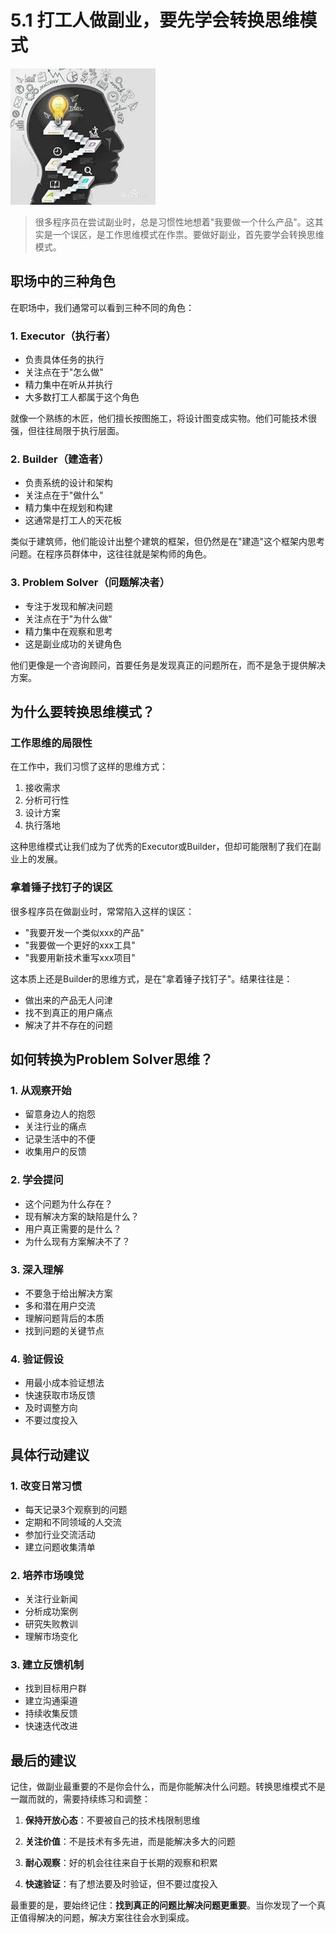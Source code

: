 # 5.1 打工人做副业，要先学会转换思维模式

![思维模式转换](../assets/images/chapter5/mindset.jpeg)

> 很多程序员在尝试副业时，总是习惯性地想着"我要做一个什么产品"。这其实是一个误区，是工作思维模式在作祟。要做好副业，首先要学会转换思维模式。

## 职场中的三种角色

在职场中，我们通常可以看到三种不同的角色：

### 1. Executor（执行者）
- 负责具体任务的执行
- 关注点在于"怎么做"
- 精力集中在听从并执行
- 大多数打工人都属于这个角色

就像一个熟练的木匠，他们擅长按图施工，将设计图变成实物。他们可能技术很强，但往往局限于执行层面。

### 2. Builder（建造者）
- 负责系统的设计和架构
- 关注点在于"做什么"
- 精力集中在规划和构建
- 这通常是打工人的天花板

类似于建筑师，他们能设计出整个建筑的框架，但仍然是在"建造"这个框架内思考问题。在程序员群体中，这往往就是架构师的角色。

### 3. Problem Solver（问题解决者）
- 专注于发现和解决问题
- 关注点在于"为什么做"
- 精力集中在观察和思考
- 这是副业成功的关键角色

他们更像是一个咨询顾问，首要任务是发现真正的问题所在，而不是急于提供解决方案。

## 为什么要转换思维模式？

### 工作思维的局限性
在工作中，我们习惯了这样的思维方式：
1. 接收需求
2. 分析可行性
3. 设计方案
4. 执行落地

这种思维模式让我们成为了优秀的Executor或Builder，但却可能限制了我们在副业上的发展。

### 拿着锤子找钉子的误区
很多程序员在做副业时，常常陷入这样的误区：
- "我要开发一个类似xxx的产品"
- "我要做一个更好的xxx工具"
- "我要用新技术重写xxx项目"

这本质上还是Builder的思维方式，是在"拿着锤子找钉子"。结果往往是：
- 做出来的产品无人问津
- 找不到真正的用户痛点
- 解决了并不存在的问题

## 如何转换为Problem Solver思维？

### 1. 从观察开始
- 留意身边人的抱怨
- 关注行业的痛点
- 记录生活中的不便
- 收集用户的反馈

### 2. 学会提问
- 这个问题为什么存在？
- 现有解决方案的缺陷是什么？
- 用户真正需要的是什么？
- 为什么现有方案解决不了？

### 3. 深入理解
- 不要急于给出解决方案
- 多和潜在用户交流
- 理解问题背后的本质
- 找到问题的关键节点

### 4. 验证假设
- 用最小成本验证想法
- 快速获取市场反馈
- 及时调整方向
- 不要过度投入

## 具体行动建议

### 1. 改变日常习惯
- 每天记录3个观察到的问题
- 定期和不同领域的人交流
- 参加行业交流活动
- 建立问题收集清单

### 2. 培养市场嗅觉
- 关注行业新闻
- 分析成功案例
- 研究失败教训
- 理解市场变化

### 3. 建立反馈机制
- 找到目标用户群
- 建立沟通渠道
- 持续收集反馈
- 快速迭代改进

## 最后的建议

记住，做副业最重要的不是你会什么，而是你能解决什么问题。转换思维模式不是一蹴而就的，需要持续练习和调整：

1. **保持开放心态**：不要被自己的技术栈限制思维

2. **关注价值**：不是技术有多先进，而是能解决多大的问题

3. **耐心观察**：好的机会往往来自于长期的观察和积累

4. **快速验证**：有了想法要及时验证，但不要过度投入

最重要的是，要始终记住：**找到真正的问题比解决问题更重要**。当你发现了一个真正值得解决的问题，解决方案往往会水到渠成。

